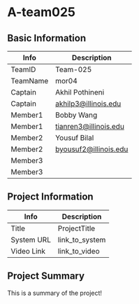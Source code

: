 # A-team025

## Basic Information

|   Info      |        Description     |
| ----------- | ---------------------- |
| TeamID      |        Team-025        |
| TeamName    |         mor04          |
| Captain     |    Akhil Pothineni     |
| Captain     |  akhilp3@illinois.edu  |
| Member1     |      Bobby Wang        |
| Member1     | tianren3@illinois.edu  |
| Member2     |      Yousuf Bilal      |
| Member2     | byousuf2@illinois.edu  |
| Member3     |                        |
| Member3     |                        |

## Project Information

|   Info      |        Description     |
| ----------- | ---------------------- |
|  Title      |       ProjectTitle     |
| System URL  |      link_to_system    |
| Video Link  |      link_to_video     |

## Project Summary

This is a summary of the project!
